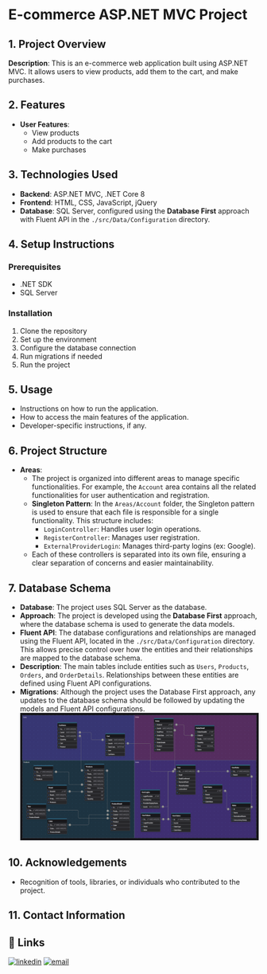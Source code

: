 # E-commerce ASP.NET MVC Project

## 1. Project Overview
**Description**: This is an e-commerce web application built using ASP.NET MVC. It allows users to view products, add them to the cart, and make purchases.

## 2. Features
- **User Features**:
  - View products
  - Add products to the cart
  - Make purchases

## 3. Technologies Used
- **Backend**: ASP.NET MVC, .NET Core 8
- **Frontend**: HTML, CSS, JavaScript, jQuery
- **Database**: SQL Server, configured using the **Database First** approach with Fluent API in the `./src/Data/Configuration` directory.

## 4. Setup Instructions
### Prerequisites
- .NET SDK
- SQL Server

### Installation
1. Clone the repository
2. Set up the environment
3. Configure the database connection
4. Run migrations if needed
5. Run the project

## 5. Usage
- Instructions on how to run the application.
- How to access the main features of the application.
- Developer-specific instructions, if any.

## 6. Project Structure
- **Areas**:
  - The project is organized into different areas to manage specific functionalities. For example, the `Account` area contains all the related functionalities for user authentication and registration.
  - **Singleton Pattern**: In the `Areas/Account` folder, the Singleton pattern is used to ensure that each file is responsible for a single functionality. This structure includes:
    - `LoginController`: Handles user login operations.
    - `RegisterController`: Manages user registration.
    - `ExternalProviderLogin`: Manages third-party logins (ex: Google).
  - Each of these controllers is separated into its own file, ensuring a clear separation of concerns and easier maintainability.

## 7. Database Schema
- **Database**: The project uses SQL Server as the database.
- **Approach**: The project is developed using the **Database First** approach, where the database schema is used to generate the data models.
- **Fluent API**: The database configurations and relationships are managed using the Fluent API, located in the `./src/Data/Configuration` directory. This allows precise control over how the entities and their relationships are mapped to the database schema.
- **Description**: The main tables include entities such as `Users`, `Products`, `Orders`, and `OrderDetails`. Relationships between these entities are defined using Fluent API configurations.
- **Migrations**: Although the project uses the Database First approach, any updates to the database schema should be followed by updating the models and Fluent API configurations.
  ![database relationships](https://github.com/leh23211213/docker-dotnet-ecommerce-mvc/blob/main/src/Data/sql/DatabaseRelationShips.png)

## 10. Acknowledgements
- Recognition of tools, libraries, or individuals who contributed to the project.

## 11. Contact Information
## 🔗 Links

[![linkedin](https://img.shields.io/badge/linkedin-0A66C2?style=for-the-badge&logo=linkedin&logoColor=white)](https://www.linkedin.com/in/le-hiep-1809b4184/)
[![email](https://img.shields.io/badge/email-D14836?style=for-the-badge&logo=gmail&logoColor=white)](mailto:leh23211213@gmail.com)


